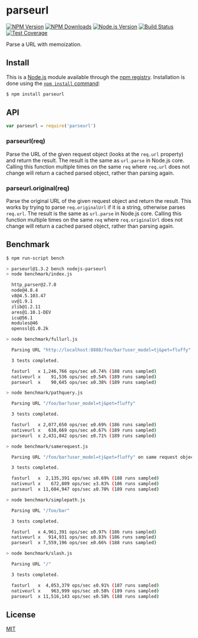 # parseurl

[![NPM Version][npm-image]][npm-url]
[![NPM Downloads][downloads-image]][downloads-url]
[![Node.js Version][node-version-image]][node-version-url]
[![Build Status][travis-image]][travis-url]
[![Test Coverage][coveralls-image]][coveralls-url]

Parse a URL with memoization.

## Install

This is a [Node.js](https://nodejs.org/en/) module available through the
[npm registry](https://www.npmjs.com/). Installation is done using the
[`npm install` command](https://docs.npmjs.com/getting-started/installing-npm-packages-locally):

```sh
$ npm install parseurl
```

## API

```js
var parseurl = require('parseurl')
```

### parseurl(req)

Parse the URL of the given request object (looks at the `req.url` property)
and return the result. The result is the same as `url.parse` in Node.js core.
Calling this function multiple times on the same `req` where `req.url` does
not change will return a cached parsed object, rather than parsing again.

### parseurl.original(req)

Parse the original URL of the given request object and return the result.
This works by trying to parse `req.originalUrl` if it is a string, otherwise
parses `req.url`. The result is the same as `url.parse` in Node.js core.
Calling this function multiple times on the same `req` where `req.originalUrl`
does not change will return a cached parsed object, rather than parsing again.

## Benchmark

```bash
$ npm run-script bench

> parseurl@1.3.2 bench nodejs-parseurl
> node benchmark/index.js

  http_parser@2.7.0
  node@4.8.4
  v8@4.5.103.47
  uv@1.9.1
  zlib@1.2.11
  ares@1.10.1-DEV
  icu@56.1
  modules@46
  openssl@1.0.2k

> node benchmark/fullurl.js

  Parsing URL "http://localhost:8888/foo/bar?user_model=tj&pet=fluffy"

  3 tests completed.

  fasturl   x 1,246,766 ops/sec ±0.74% (188 runs sampled)
  nativeurl x    91,536 ops/sec ±0.54% (189 runs sampled)
  parseurl  x    90,645 ops/sec ±0.38% (189 runs sampled)

> node benchmark/pathquery.js

  Parsing URL "/foo/bar?user_model=tj&pet=fluffy"

  3 tests completed.

  fasturl   x 2,077,650 ops/sec ±0.69% (186 runs sampled)
  nativeurl x   638,669 ops/sec ±0.67% (189 runs sampled)
  parseurl  x 2,431,842 ops/sec ±0.71% (189 runs sampled)

> node benchmark/samerequest.js

  Parsing URL "/foo/bar?user_model=tj&pet=fluffy" on same request object

  3 tests completed.

  fasturl   x  2,135,391 ops/sec ±0.69% (188 runs sampled)
  nativeurl x    672,809 ops/sec ±3.83% (186 runs sampled)
  parseurl  x 11,604,947 ops/sec ±0.70% (189 runs sampled)

> node benchmark/simplepath.js

  Parsing URL "/foo/bar"

  3 tests completed.

  fasturl   x 4,961,391 ops/sec ±0.97% (186 runs sampled)
  nativeurl x   914,931 ops/sec ±0.83% (186 runs sampled)
  parseurl  x 7,559,196 ops/sec ±0.66% (188 runs sampled)

> node benchmark/slash.js

  Parsing URL "/"

  3 tests completed.

  fasturl   x  4,053,379 ops/sec ±0.91% (187 runs sampled)
  nativeurl x    963,999 ops/sec ±0.58% (189 runs sampled)
  parseurl  x 11,516,143 ops/sec ±0.58% (188 runs sampled)
```

## License

  [MIT](LICENSE)

[npm-image]: https://img.shields.io/npm/v/parseurl.svg
[npm-url]: https://npmjs.org/package/parseurl
[node-version-image]: https://img.shields.io/node/v/parseurl.svg
[node-version-url]: https://nodejs.org/en/download/
[travis-image]: https://img.shields.io/travis/pillarjs/parseurl/master.svg
[travis-url]: https://travis-ci.org/pillarjs/parseurl
[coveralls-image]: https://img.shields.io/coveralls/pillarjs/parseurl/master.svg
[coveralls-url]: https://coveralls.io/r/pillarjs/parseurl?branch=master
[downloads-image]: https://img.shields.io/npm/dm/parseurl.svg
[downloads-url]: https://npmjs.org/package/parseurl
